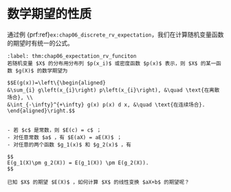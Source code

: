 # 数学期望的性质
通过例 {prf:ref}`ex:chap06_discrete_rv_expectation`，我们在计算随机变量函数的期望时有统一的公式。

``````{prf:theorem}
:label: thm:chap06_expectation_rv_funciton
若随机变量 $X$ 的分布用分布列 $p(x_i)$ 或密度函数 $p(x)$ 表示，则 $X$ 的某一函数 $g(X)$ 的数学期望为

$$E(g(x))=\left\{\begin{aligned}
&\sum_{i} g\left(x_{i}\right) p\left(x_{i}\right), &\quad \text{在离散场合}, \\
&\int_{-\infty}^{+\infty} g(x) p(x) d x, &\quad \text{在连续场合}.
\end{aligned}\right.$$

``````
`````{prf:property}

- 若 $c$ 是常数，则 $E(c) = c$ ；
- 对任意常数 $a$ ，有 $E(aX) = aE(X)$ ；
- 对任意的两个函数 $g_1(x)$ 和 $g_2(x)$ ，有

$$
E(g_1(X)\pm g_2(X)) = E(g_1(X)) \pm E(g_2(X)).
$$

`````

```{admonition} Question
已知 $X$ 的期望 $E(X)$ ，如何计算 $X$ 的线性变换 $aX+b$ 的期望呢？
```

